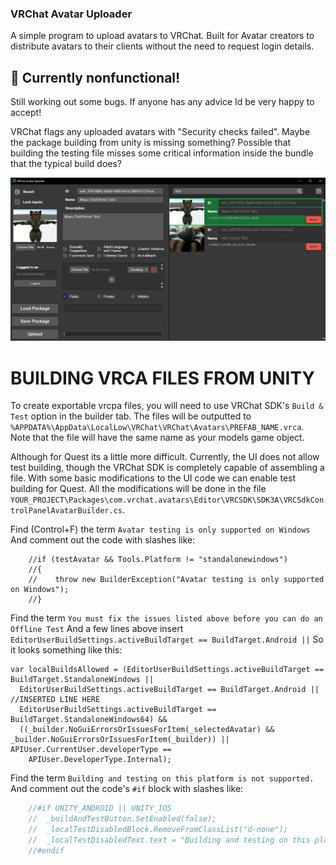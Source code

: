 ### VRChat Avatar Uploader
A simple program to upload avatars to VRChat.  Built for Avatar creators to distribute avatars to their clients without the need to request login details.

## 🚨 Currently nonfunctional!
Still working out some bugs.  If anyone has any advice Id be very happy to accept!

VRChat flags any uploaded avatars with "Security checks failed".  Maybe the package building from unity is missing something?  Possible that building the testing file misses some critical information inside the bundle that the typical build does?

<p align="center">
  <img src="./program-preview.png" alt="image">
</p>


# BUILDING VRCA FILES FROM UNITY

To create exportable vrcpa files, you will need to use VRChat SDK's `Build & Test` option in the builder tab.  The files will be outputted to `%APPDATA%\AppData\LocalLow\VRChat\VRChat\Avatars\PREFAB_NAME.vrca`.  Note that the file will have the same name as your models game object.

Although for Quest its a little more difficult. Currently, the UI does not allow test building, though the VRChat SDK is completely capable of assembling a file. With some basic modifications to the UI code we can enable test building for Quest. All the modifications will be done in the file `YOUR_PROJECT\Packages\com.vrchat.avatars\Editor\VRCSDK\SDK3A\VRCSdkControlPanelAvatarBuilder.cs`.

Find (Control+F) the term `Avatar testing is only supported on Windows`
And comment out the code with slashes like:
```
	//if (testAvatar && Tools.Platform != "standalonewindows")
	//{
	//    throw new BuilderException("Avatar testing is only supported on Windows");
	//}
```

Find the term `You must fix the issues listed above before you can do an Offline Test`
And a few lines above insert `EditorUserBuildSettings.activeBuildTarget == BuildTarget.Android ||`
So it looks something like this:
```
var localBuildsAllowed = (EditorUserBuildSettings.activeBuildTarget == BuildTarget.StandaloneWindows ||
  EditorUserBuildSettings.activeBuildTarget == BuildTarget.Android ||  //INSERTED LINE HERE
  EditorUserBuildSettings.activeBuildTarget == BuildTarget.StandaloneWindows64) &&
  ((_builder.NoGuiErrorsOrIssuesForItem(_selectedAvatar) && _builder.NoGuiErrorsOrIssuesForItem(_builder)) || APIUser.CurrentUser.developerType ==
    APIUser.DeveloperType.Internal);
```

Find the term `Building and testing on this platform is not supported.`
And comment out the code's `#if` block with slashes like:
```c#
	//#if UNITY_ANDROID || UNITY_IOS
	//  _buildAndTestButton.SetEnabled(false);
	//  _localTestDisabledBlock.RemoveFromClassList("d-none");
	//  _localTestDisabledText.text = "Building and testing on this platform is not supported.";
	//#endif
```